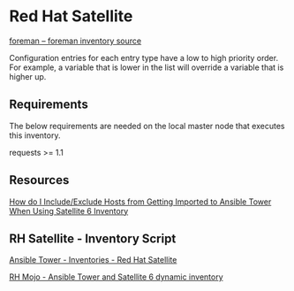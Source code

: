 # Red Hat Satellite

[foreman – foreman inventory source](https://docs.ansible.com/ansible/latest/plugins/inventory/foreman.html)

Configuration entries for each entry type have a low to high priority order. For example, a variable that is lower in the list will override a variable that is higher up.

## Requirements

The below requirements are needed on the local master node that executes this inventory.

requests >= 1.1

## Resources

[How do I Include/Exclude Hosts from Getting Imported to Ansible Tower When Using Satellite 6 Inventory](https://access.redhat.com/solutions/2777811)

## RH Satellite - Inventory Script

[Ansible Tower - Inventories - Red Hat Satellite](https://docs.ansible.com/ansible-tower/latest/html/userguide/inventories.html#red-hat-satellite-6)

[RH Mojo - Ansible Tower and Satellite 6 dynamic inventory](https://mojo.redhat.com/docs/DOC-1166927)


